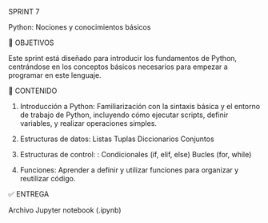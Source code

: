 SPRINT 7

Python: Nociones y conocimientos básicos

🎯 OBJETIVOS 

Este sprint está diseñado para introducir los fundamentos de Python, centrándose en los conceptos básicos necesarios para empezar a programar en este lenguaje.

📖 CONTENIDO

1. Introducción a Python: 
    Familiarización con la sintaxis básica y el entorno de trabajo de Python, incluyendo cómo ejecutar scripts, definir variables, y realizar operaciones simples.

2.  Estructuras de datos: 
    Listas
    Tuplas
    Diccionarios
    Conjuntos

3. Estructuras de control: :
    Condicionales (if, elif, else)
    Bucles (for, while)

4. Funciones: 
    Aprender a definir y utilizar funciones para organizar y reutilizar código.

✅ ENTREGA

Archivo Jupyter notebook (.ipynb) 

